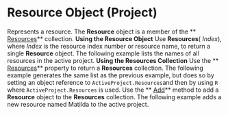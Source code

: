 
# Resource Object (Project)



Represents a resource. The  **Resource** object is a member of the ** [Resources](84f8357a-358b-f2ae-e164-65c0c5abd383.md)** collection.
 **Using the Resource Object**
Use  **Resources**( _Index_), where  _Index_ is the resource index number or resource name, to return a single **Resource** object. The following example lists the names of all resources in the active project.
 **Using the Resources Collection**
Use the  ** [Resources](40744aba-2b61-2b45-133a-f1dd9c7d6add.md)** property to return a **Resources** collection. The following example generates the same list as the previous example, but does so by setting an object reference to `ActiveProject.Resources`and then by using  `R` where `ActiveProject.Resources` is used.
Use the  ** [Add](4fb69f50-4ba6-89a4-f586-3df268ae7fd5.md)** method to add a **Resource** object to the **Resources** collection. The following example adds a new resource named Matilda to the active project.
